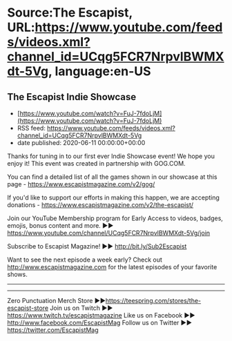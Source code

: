 # Source:The Escapist, URL:https://www.youtube.com/feeds/videos.xml?channel_id=UCqg5FCR7NrpvlBWMXdt-5Vg, language:en-US

## The Escapist Indie Showcase
 - [https://www.youtube.com/watch?v=FuJ-7fdoLjM](https://www.youtube.com/watch?v=FuJ-7fdoLjM)
 - RSS feed: https://www.youtube.com/feeds/videos.xml?channel_id=UCqg5FCR7NrpvlBWMXdt-5Vg
 - date published: 2020-06-11 00:00:00+00:00

Thanks for tuning in to our first ever Indie Showcase event! We hope you enjoy it! This event was created in partnership with GOG.COM. 

You can find a detailed list of all the games shown in our showcase at this page - https://www.escapistmagazine.com/v2/gog/

If you'd like to support our efforts in making this happen, we are accepting donations - https://www.escapistmagazine.com/v2/the-escapist/

Join our YouTube Membership program for Early Access to videos, badges, emojis, bonus content and more. ►► https://www.youtube.com/channel/UCqg5FCR7NrpvlBWMXdt-5Vg/join

Subscribe to Escapist Magazine! ►► http://bit.ly/Sub2Escapist

Want to see the next episode a week early? Check out http://www.escapistmagazine.com for the latest episodes of your favorite shows.

---



---


Zero Punctuation Merch Store ►►https://teespring.com/stores/the-escapist-store
Join us on Twitch ►► https://www.twitch.tv/escapistmagazine 
Like us on Facebook ►► http://www.facebook.com/EscapistMag
Follow us on Twitter ►► https://twitter.com/EscapistMag

